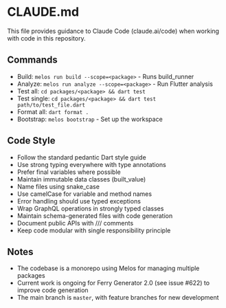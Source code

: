 # CLAUDE.md

This file provides guidance to Claude Code (claude.ai/code) when working with code in this repository.

## Commands

- Build: `melos run build --scope=<package>` - Runs build_runner
- Analyze: `melos run analyze --scope=<package>` - Run Flutter analysis
- Test all: `cd packages/<package> && dart test`
- Test single: `cd packages/<package> && dart test path/to/test_file.dart`
- Format all: `dart format .`
- Bootstrap: `melos bootstrap` - Set up the workspace

## Code Style

- Follow the standard pedantic Dart style guide
- Use strong typing everywhere with type annotations
- Prefer final variables where possible
- Maintain immutable data classes (built_value)
- Name files using snake_case
- Use camelCase for variable and method names
- Error handling should use typed exceptions
- Wrap GraphQL operations in strongly typed classes
- Maintain schema-generated files with code generation
- Document public APIs with /// comments
- Keep code modular with single responsibility principle

## Notes

- The codebase is a monorepo using Melos for managing multiple packages
- Current work is ongoing for Ferry Generator 2.0 (see issue #622) to improve code generation
- The main branch is `master`, with feature branches for new development
